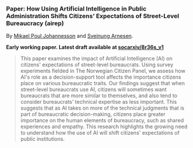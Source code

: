 ### Paper: How Using Artificial Intelligence in Public Administration Shifts Citizens’ Expectations of Street-Level Bureaucracy (airep)
By [Mikael Poul Johannesson](mailto:mikj@norceresearch.no) and [Sveinung Arnesen](mailto:sarn@norceresearch.no).

**Early working paper. Latest draft available at [socarxiv/8r36s_v1](https://osf.io/preprints/socarxiv/8r36s_v1)**

> This paper examines the impact of Artificial Intelligence (AI) on citizens' expectations of street-level bureaucrats. Using survey experiments fielded in The Norwegian Citizen Panel, we assess how AI's role as a decision-support tool affects the importance citizens place on various bureaucratic traits. Our findings suggest that when street-level bureaucrats use AI, citizens will sometimes want bureaucrats that are more similar to themselves, and also tend to consider bureaucrats' technical expertise as less important. This suggests that as AI takes on more of the technical judgments that is part of bureaucratic decision-making, citizens place greater importance on the human elements of bureaucracy, such as shared experiences and empathy. This research highlights the growing need to understand how the use of AI will shift citizens' expectations of public institutions.




